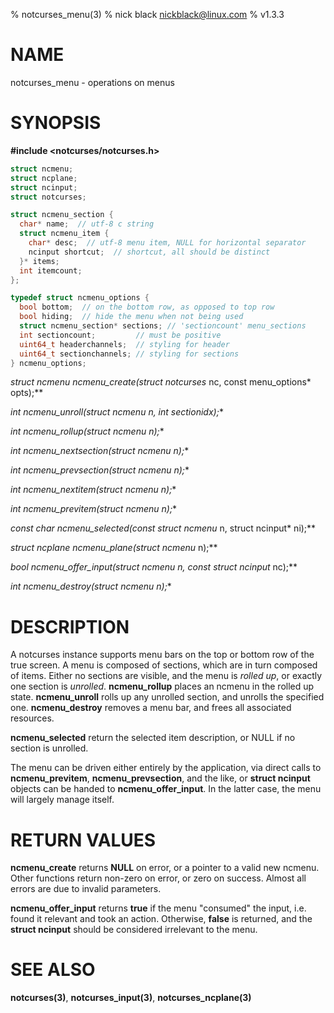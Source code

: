 % notcurses_menu(3)
% nick black <nickblack@linux.com>
% v1.3.3

# NAME

notcurses_menu - operations on menus

# SYNOPSIS

**#include <notcurses/notcurses.h>**

```c
struct ncmenu;
struct ncplane;
struct ncinput;
struct notcurses;

struct ncmenu_section {
  char* name;  // utf-8 c string
  struct ncmenu_item {
    char* desc;  // utf-8 menu item, NULL for horizontal separator
    ncinput shortcut;  // shortcut, all should be distinct
  }* items;
  int itemcount;
};

typedef struct ncmenu_options {
  bool bottom;  // on the bottom row, as opposed to top row
  bool hiding;  // hide the menu when not being used
  struct ncmenu_section* sections; // 'sectioncount' menu_sections
  int sectioncount;         // must be positive
  uint64_t headerchannels;  // styling for header
  uint64_t sectionchannels; // styling for sections
} ncmenu_options;
```

**struct ncmenu* ncmenu_create(struct notcurses* nc, const menu_options* opts);**

**int ncmenu_unroll(struct ncmenu* n, int sectionidx);**

**int ncmenu_rollup(struct ncmenu* n);**

**int ncmenu_nextsection(struct ncmenu* n);**

**int ncmenu_prevsection(struct ncmenu* n);**

**int ncmenu_nextitem(struct ncmenu* n);**

**int ncmenu_previtem(struct ncmenu* n);**

**const char* ncmenu_selected(const struct ncmenu* n, struct ncinput* ni);**

**struct ncplane* ncmenu_plane(struct ncmenu* n);**

**bool ncmenu_offer_input(struct ncmenu* n, const struct ncinput* nc);**

**int ncmenu_destroy(struct ncmenu* n);**

# DESCRIPTION

A notcurses instance supports menu bars on the top or bottom row of the true
screen. A menu is composed of sections, which are in turn composed of items.
Either no sections are visible, and the menu is *rolled up*, or exactly one
section is *unrolled*. **ncmenu_rollup** places an ncmenu in the rolled up
state. **ncmenu_unroll** rolls up any unrolled section, and unrolls the
specified one. **ncmenu_destroy** removes a menu bar, and frees all associated
resources.

**ncmenu_selected** return the selected item description, or NULL if no section
is unrolled.

The menu can be driven either entirely by the application, via direct calls to
**ncmenu_previtem**, **ncmenu_prevsection**, and the like, or **struct ncinput**
objects can be handed to **ncmenu_offer_input**. In the latter case, the menu
will largely manage itself.

# RETURN VALUES

**ncmenu_create** returns **NULL** on error, or a pointer to a valid new ncmenu.
Other functions return non-zero on error, or zero on success. Almost all errors
are due to invalid parameters.

**ncmenu_offer_input** returns **true** if the menu "consumed" the input, i.e.
found it relevant and took an action. Otherwise, **false** is returned, and the
**struct ncinput** should be considered irrelevant to the menu.

# SEE ALSO

**notcurses(3)**,
**notcurses_input(3)**,
**notcurses_ncplane(3)**
